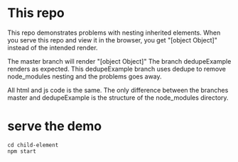 # This repo

This repo demonstrates problems with nesting inherited elements. When you serve this repo and view it in the browser, you get "[object Object]" instead of the intended render.

The master branch will render "[object Object]"
The branch dedupeExample renders as expected. This dedupeExample branch uses dedupe to remove node_modules nesting and the problems goes away.

All html and js code is the same. The only difference between the branches master and dedupeExample is the structure of the node_modules directory.

# serve the demo

```
cd child-element
npm start
```
